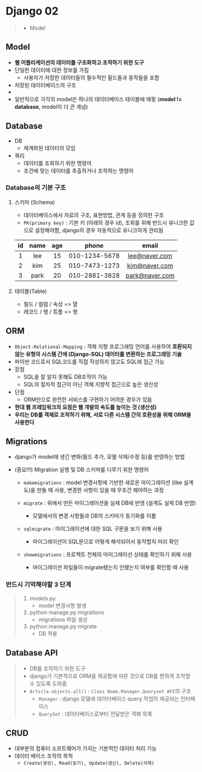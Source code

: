 # Django 02

> - Model

## Model

- **웹 어플리케이션의 데이터를 구조화하고 조작하기 위한 도구** 
- 단일한 데이터에 대한 정보를 가짐
  - 사용자가 저장한 데이터들의 필수적인 필드들과 동작들을 포함
- 저장된 데이터베이스의 구조
- 
- 일반적으로 각각의 model은 하나의 데이터베이스 테이블에 매핑 (**model != database**, model이 더 큰 개념)



## Database

- DB
  - 체계화된 데이터의 모임
- 쿼리
  - 데이터를 조회하기 위한 명령어 
  - 조건에 맞는 데이터를 추출하거나 조작하는 명령어

### Database의 기본 구조

1. 스키마 (Schema)

   - 데이터베이스에서 자료의 구조, 표현방법, 관계 등을 정의한 구조
   - `PK(primary key)` : 기본 키 (아래의 경우 id), 조회를 위해 반드시 유니크한 값으로 설정해야함, django의 경우 자동적으로 유니크하게 관리됨 

   |  id  | name | age  |     phone     |     email      |
   | :--: | :--: | :--: | :-----------: | :------------: |
   |  1   | lee  |  15  | 010-1234-5678 | lee@naver.com  |
   |  2   | kim  |  25  | 010-7473-1273 | kim@naver.com  |
   |  3   | park |  20  | 010-2881-3828 | park@naver.com |

   

2. 테이블(Table)

   - 필드 / 컬럼 / 속성  => 열
   - 레코드 / 행 / 튜플  => 행



## ORM

- `Object-Relational-Mapping` : 객체 지향 프로그래밍 언어를 사용하여 **호환되지 않는 유형의 시스템 간에 (Django-SQL) 데이터를 변환하는 프로그래밍 기술**
- 파이썬 코드로서 SQL코드를 직접 작성하지 않고도 SQL에 접근 가능
- 장점
  - SQL을 잘 알지 못해도 DB조작이 가능 
  - SQL의 절차적 접근이 아닌 객체 지향적 접근으로 높은 생산성
- 단점
  - ORM만으로 완전한 서비스를 구현하기 어려운 경우가 있음
- **현대 웹 프레임워크의 요점은 웹 개발의 속도를 높이는 것 (생산성)**
- **우리는 DB를 객체로 조작하기 위해, 서로 다른 시스템 간의 호환성을 위해 ORM을 사용한다**



## Migrations

- django가 model에 생긴 변화(필드 추가, 모델 삭제/수정 등)를 반영하는 방법

- (중요!!!) Migration 실행 및 DB 스키마를 다루기 위한 명령어

  - `makemigrations` : model 변경사항에 기반한 새로운 마이그레이션 (like 설계도)을 만들 때 사용, 변경한 사항이 있을 때 무조건 해야하는 과정

  - `migrate` : 위에서 만든 마이그레이션을 실제 DB에 반영 (설계도 실제 DB 반영)
    - 모델에서의 변경 사항들과 DB의 스키마가 동기화를 이룸
  - `sqlmigrate` : 마이그레이션에 대한 SQL 구문을 보기 위해 사용
    - 마이그레이션이 SQL문으로 어떻게 해석되어서 동작할지 미리 확인
  - `showmigrations` : 프로젝트 전체의 마이그레이션 상태를 확인하기 위해 사용 
    - 마이그레이션 파일들이 migrate됐는지 안됐는지 여부를 확인할 때 사용

### 반드시 기억해야할 3 단계

> 1. models.py
>    - model 변경사항 발생
> 2. python manage.py migrations
>    - migrations 파일 생성
> 3. python manage.py migrate
>    - DB 적용



## Database API

> - DB를 조작하기 위한 도구 
> - django가 기본적으로 ORM을 제공함에 따른 것으로 DB를 편하게 조작할 수 있도록 도와줌
> - `Article.objects.all()` : `Class Name.Manager.Queryset API`의 구조
>   - `Manager` : django 모델에 데이터베이스 query 작업이 제공되는 인터페이스
>   - `QuerySet` : 데이터베이스로부터 전달받은 객체 목록



## CRUD

- 대부분의 컴퓨터 소프트웨어가 가지는 기본적인 데이터 처리 기능
- 데이터 베이스 조작의 목적
  - `Create(생성), Read(읽기), Update(갱신), Delete(삭제)`





